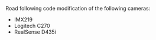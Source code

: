 Road following code modification of the following cameras:
+ IMX219
+ Logitech C270
+ RealSense D435i
